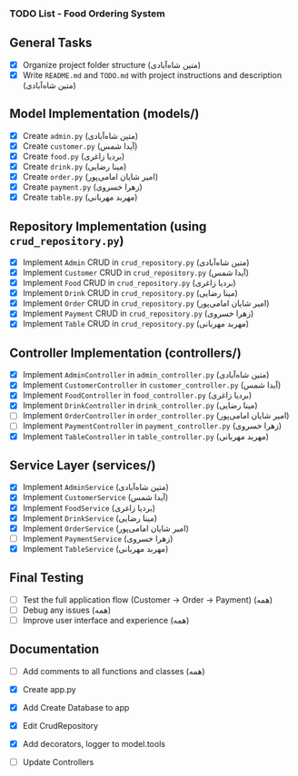 ### TODO List - Food Ordering System

## General Tasks
- [x] Organize project folder structure (متین شاه‌آبادی)
- [x] Write `README.md` and `TODO.md` with project instructions and description (متین شاه‌آبادی)

## Model Implementation (models/)
- [x] Create `admin.py` (متین شاه‌آبادی)
- [x] Create `customer.py` (آیدا شمس)
- [x] Create `food.py` (بردیا زاغری)
- [x] Create `drink.py` (مینا رضایی)
- [x] Create `order.py` (امیر شایان امامی‌پور)
- [x] Create `payment.py` (زهرا خسروی)
- [x] Create `table.py` (مهربد مهربانی)

## Repository Implementation (using `crud_repository.py`)

- [x] Implement `Admin` CRUD in `crud_repository.py` (متین شاه‌آبادی)
- [x] Implement `Customer` CRUD in `crud_repository.py` (آیدا شمس)
- [x] Implement `Food` CRUD in `crud_repository.py` (بردیا زاغری)
- [x] Implement `Drink` CRUD in `crud_repository.py` (مینا رضایی)
- [x] Implement `Order` CRUD in `crud_repository.py` (امیر شایان امامی‌پور)
- [x] Implement `Payment` CRUD in `crud_repository.py` (زهرا خسروی)
- [x] Implement `Table` CRUD in `crud_repository.py` (مهربد مهربانی)

## Controller Implementation (controllers/)

- [x] Implement `AdminController` in `admin_controller.py` (متین شاه‌آبادی)
- [x] Implement `CustomerController` in `customer_controller.py` (آیدا شمس)
- [x] Implement `FoodController` in `food_controller.py` (بردیا زاغری)
- [x] Implement `DrinkController` in `drink_controller.py` (مینا رضایی)
- [ ] Implement `OrderController` in `order_controller.py` (امیر شایان امامی‌پور)
- [ ] Implement `PaymentController` in `payment_controller.py` (زهرا خسروی)
- [x] Implement `TableController` in `table_controller.py` (مهربد مهربانی)

## Service Layer (services/)

- [x] Implement `AdminService` (متین شاه‌آبادی)
- [x] Implement `CustomerService` (آیدا شمس)
- [x] Implement `FoodService` (بردیا زاغری)
- [x] Implement `DrinkService` (مینا رضایی)
- [x] Implement `OrderService` (امیر شایان امامی‌پور)
- [ ] Implement `PaymentService` (زهرا خسروی)
- [x] Implement `TableService` (مهربد مهربانی)

## Final Testing
- [ ] Test the full application flow (Customer -> Order -> Payment) (همه)
- [ ] Debug any issues (همه)
- [ ] Improve user interface and experience (همه)

## Documentation
- [ ] Add comments to all functions and classes (همه)


- [x] Create app.py
- [x] Add Create Database to app
- [x] Edit CrudRepository
- [x] Add decorators, logger to model.tools
- [ ] Update Controllers